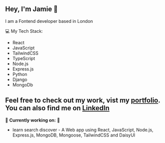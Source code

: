 ## Hey, I'm Jamie 👋

I am a Fontend developer based in London

💻 My Tech Stack:

- React
- JavaScript
- TailwindCSS
- TypeScript
- Node.js
- Express.js
- Python
- Django
- MongoDb 


## Feel free to check out my work, vist my [portfolio](https://jamie-j-portfolio.vercel.app). You can also find me on [LinkedIn](https://www.linkedin.com/in/jamie-joahill/)

🚀 **Currently working on:** 🚀
- learn search discover - A Web app using React, JavaScript, Node.js, Express.js, MongoDB, Mongoose, TailwindCSS and DaisyUI


<!--
**jamiej12345/jamiej12345** is a ✨ _special_ ✨ repository because its `README.md` (this file) appears on your GitHub profile.

Here are some ideas to get you started:

- 🔭 I’m currently working on ...
- 🌱 I’m currently learning ...
- 👯 I’m looking to collaborate on ...
- 🤔 I’m looking for help with ...
- 💬 Ask me about ...
- 📫 How to reach me: ...
- 😄 Pronouns: ...
- ⚡ Fun fact: ...
-->
